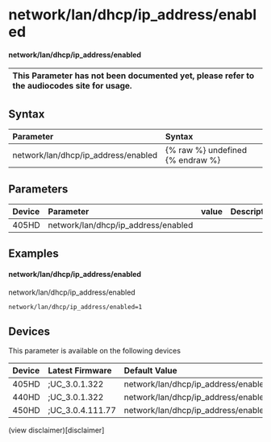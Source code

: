 ﻿---
description: network/lan/dhcp/ip_address/enabled
search:
    keywords: ['network','lan','dhcp','ip_address','enabled']
---

# network/lan/dhcp/ip_address/enabled

#### network/lan/dhcp/ip_address/enabled


| This Parameter has not been documented yet, please refer to the audiocodes site for usage.  |
| :--- |

## Syntax
| Parameter | Syntax |
| :--- | :--- |
|network/lan/dhcp/ip_address/enabled | {% raw %} undefined {% endraw %} |

## Parameters
|Device|Parameter|value|Description|
|:---|:---|:---|:---|
| 405HD | network/lan/dhcp/ip_address/enabled |  |  |

## Examples
#### network/lan/dhcp/ip_address/enabled

network/lan/dhcp/ip_address/enabled

```
network/lan/dhcp/ip_address/enabled=1
```

## Devices
This parameter is available on the following devices

| Device | Latest Firmware | Default Value |
|:---|:---|:---|
| 405HD | ;UC_3.0.1.322 | network/lan/dhcp/ip_address/enabled=1 
| 440HD | ;UC_3.0.1.322 | network/lan/dhcp/ip_address/enabled=1 
| 450HD | ;UC_3.0.4.111.77 | network/lan/dhcp/ip_address/enabled=1 

(view disclaimer)[disclaimer]
